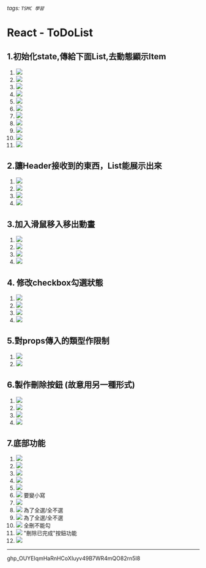 ###### tags: `TSMC 學習`

# React - ToDoList

## 1.初始化state,傳給下面List,去動態顯示Item

1. ![](https://i.imgur.com/CyeX8jv.png)
2. ![](https://i.imgur.com/SaVIsDp.png)
3. ![](https://i.imgur.com/tK2wkJM.png)
4. ![](https://i.imgur.com/o7mwRNX.png)
5. ![](https://i.imgur.com/bhWYxns.png)
6. ![](https://i.imgur.com/HFn0B1Z.png)
7. ![](https://i.imgur.com/tCjj6l3.png)
8. ![](https://i.imgur.com/Og77Lus.png)
9. ![](https://i.imgur.com/JkjhEcs.png)
10. ![](https://i.imgur.com/i5obXSl.png)
11. ![](https://i.imgur.com/ojbSOZ9.png)

## 2.讓Header接收到的東西，List能展示出來

1. ![](https://i.imgur.com/5prK8UZ.png)
2. ![](https://i.imgur.com/tyuAz6d.png)
3. ![](https://i.imgur.com/815qqUr.png)
4. ![](https://i.imgur.com/Hes42SJ.png)

## 3.加入滑鼠移入移出動畫

1. ![](https://i.imgur.com/cOy0VRq.png)
2. ![](https://i.imgur.com/XUM07F9.png)
3. ![](https://i.imgur.com/GhWTTw7.png)
4. ![](https://i.imgur.com/I0PZEwt.png)

## 4. 修改checkbox勾選狀態

1. ![](https://i.imgur.com/ZtE9KmQ.png)
2. ![](https://i.imgur.com/b1amaHW.png)
3. ![](https://i.imgur.com/8CpCKCU.png)
4. ![](https://i.imgur.com/oWJqCkS.png)


## 5.對props傳入的類型作限制

1. ![](https://i.imgur.com/plMNHHH.png)
2. ![](https://i.imgur.com/3KNxFCs.png)

## 6.製作刪除按鈕 (故意用另一種形式)

1. ![](https://i.imgur.com/FFtR2fW.png)
2. ![](https://i.imgur.com/gXwwF0D.png)
3. ![](https://i.imgur.com/rlnTyFz.png)
4. ![](https://i.imgur.com/ShG5jsj.png)

## 7.底部功能

1. ![](https://i.imgur.com/HW0SVaY.png)
2. ![](https://i.imgur.com/dgmjeGS.png)
3. ![](https://i.imgur.com/IOOuTRl.png)
4. ![](https://i.imgur.com/KdDOAP0.png)
5. ![](https://i.imgur.com/y5VUBcK.png)
6. ![](https://i.imgur.com/p8ovd23.png) 要變小寫
7. ![](https://i.imgur.com/09mXJvc.png)
8. ![](https://i.imgur.com/1E4dbUj.png) 為了全選/全不選
9. ![](https://i.imgur.com/NWY8w0N.png) 為了全選/全不選
10. ![](https://i.imgur.com/lZeAYMg.png) 全刪不能勾
11. ![](https://i.imgur.com/qt6pM5v.png) "刪除已完成"按鈕功能
12. ![](https://i.imgur.com/wTG4wze.png)

---
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




